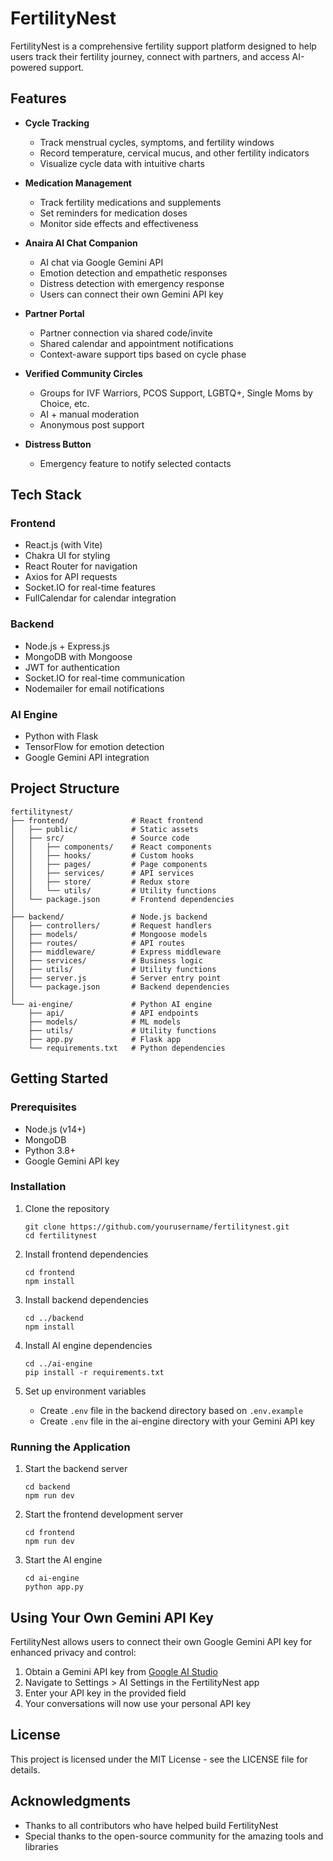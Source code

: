 # FertilityNest

FertilityNest is a comprehensive fertility support platform designed to help users track their fertility journey, connect with partners, and access AI-powered support.

## Features

- **Cycle Tracking**
  - Track menstrual cycles, symptoms, and fertility windows
  - Record temperature, cervical mucus, and other fertility indicators
  - Visualize cycle data with intuitive charts

- **Medication Management**
  - Track fertility medications and supplements
  - Set reminders for medication doses
  - Monitor side effects and effectiveness

- **Anaira AI Chat Companion**
  - AI chat via Google Gemini API
  - Emotion detection and empathetic responses
  - Distress detection with emergency response
  - Users can connect their own Gemini API key

- **Partner Portal**
  - Partner connection via shared code/invite
  - Shared calendar and appointment notifications
  - Context-aware support tips based on cycle phase

- **Verified Community Circles**
  - Groups for IVF Warriors, PCOS Support, LGBTQ+, Single Moms by Choice, etc.
  - AI + manual moderation
  - Anonymous post support

- **Distress Button**
  - Emergency feature to notify selected contacts

## Tech Stack

### Frontend
- React.js (with Vite)
- Chakra UI for styling
- React Router for navigation
- Axios for API requests
- Socket.IO for real-time features
- FullCalendar for calendar integration

### Backend
- Node.js + Express.js
- MongoDB with Mongoose
- JWT for authentication
- Socket.IO for real-time communication
- Nodemailer for email notifications

### AI Engine
- Python with Flask
- TensorFlow for emotion detection
- Google Gemini API integration

## Project Structure
```
fertilitynest/
├── frontend/              # React frontend
│   ├── public/            # Static assets
│   ├── src/               # Source code
│   │   ├── components/    # React components
│   │   ├── hooks/         # Custom hooks
│   │   ├── pages/         # Page components
│   │   ├── services/      # API services
│   │   ├── store/         # Redux store
│   │   └── utils/         # Utility functions
│   └── package.json       # Frontend dependencies
│
├── backend/               # Node.js backend
│   ├── controllers/       # Request handlers
│   ├── models/            # Mongoose models
│   ├── routes/            # API routes
│   ├── middleware/        # Express middleware
│   ├── services/          # Business logic
│   ├── utils/             # Utility functions
│   ├── server.js          # Server entry point
│   └── package.json       # Backend dependencies
│
└── ai-engine/             # Python AI engine
    ├── api/               # API endpoints
    ├── models/            # ML models
    ├── utils/             # Utility functions
    ├── app.py             # Flask app
    └── requirements.txt   # Python dependencies
```

## Getting Started

### Prerequisites
- Node.js (v14+)
- MongoDB
- Python 3.8+
- Google Gemini API key

### Installation

1. Clone the repository
   ```
   git clone https://github.com/yourusername/fertilitynest.git
   cd fertilitynest
   ```

2. Install frontend dependencies
   ```
   cd frontend
   npm install
   ```

3. Install backend dependencies
   ```
   cd ../backend
   npm install
   ```

4. Install AI engine dependencies
   ```
   cd ../ai-engine
   pip install -r requirements.txt
   ```

5. Set up environment variables
   - Create `.env` file in the backend directory based on `.env.example`
   - Create `.env` file in the ai-engine directory with your Gemini API key

### Running the Application

1. Start the backend server
   ```
   cd backend
   npm run dev
   ```

2. Start the frontend development server
   ```
   cd frontend
   npm run dev
   ```

3. Start the AI engine
   ```
   cd ai-engine
   python app.py
   ```

## Using Your Own Gemini API Key

FertilityNest allows users to connect their own Google Gemini API key for enhanced privacy and control:

1. Obtain a Gemini API key from [Google AI Studio](https://aistudio.google.com/apikey)
2. Navigate to Settings > AI Settings in the FertilityNest app
3. Enter your API key in the provided field
4. Your conversations will now use your personal API key

## License

This project is licensed under the MIT License - see the LICENSE file for details.

## Acknowledgments

- Thanks to all contributors who have helped build FertilityNest
- Special thanks to the open-source community for the amazing tools and libraries
